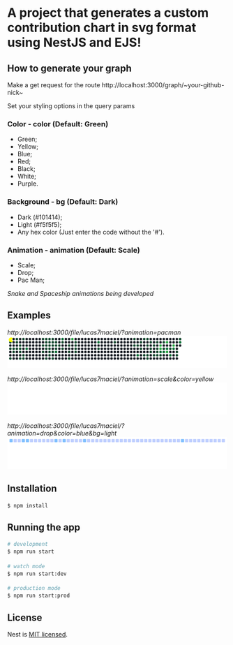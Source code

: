 # A project that generates a custom contribution chart in svg format using NestJS and EJS!

## How to generate your graph

Make a get request for the route
http://localhost:3000/graph/~your-github-nick~

Set your styling options in the query params

### Color - color (Default: Green)
- Green;
- Yellow;
- Blue;
- Red;
- Black;
- White;
- Purple.

### Background - bg (Default: Dark)
- Dark (#101414);
- Light (#f5f5f5);
- Any hex color (Just enter the code without the '#').

### Animation - animation (Default: Scale)
- Scale;
- Drop;
- Pac Man;

_Snake and Spaceship animations being developed_

## Examples
_http://localhost:3000/file/lucas7maciel/?animation=pacman_
<img src="https://raw.githubusercontent.com/lucas7maciel/lively-contributions/4519accca61ee47342bdd823762a0a2aa406764e/example/pacman_svg.svg?token=ATHNILKVDFL5UDWVPKW25JDFTS7VU">

_http://localhost:3000/file/lucas7maciel/?animation=scale&color=yellow_
<img src="https://raw.githubusercontent.com/lucas7maciel/lively-contributions/4519accca61ee47342bdd823762a0a2aa406764e/example/yellow_scale.svg?token=ATHNILLD3I27TTGUIIDLZR3FTS7VY">

_http://localhost:3000/file/lucas7maciel/?animation=drop&color=blue&bg=light_
<img src="https://raw.githubusercontent.com/lucas7maciel/lively-contributions/4d3a907095987b5cf941796e02123fac82b4272b/example/light_blue_drop.svg?token=ATHNILIU3AEGKUJRXCFHH3DFTTAQK">

## Installation

```bash
$ npm install
```

## Running the app

```bash
# development
$ npm run start

# watch mode
$ npm run start:dev

# production mode
$ npm run start:prod
```


## License

Nest is [MIT licensed](LICENSE).
